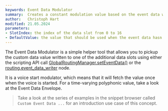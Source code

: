 ```yaml
---
keywords: Event Data Modulator
summary:  Creates a constant modulation value based on the event data written through the global routing manager.
author:   Christoph Hart
modified: 21.05.2024
parameters: 
- SlotIndex: the index of the data slot from 0 to 16
- DefaultValue: the value that should be used when the event data hasn't been written yet
---
```

  
The Event Data Modulator is a simple helper tool that allows you to pickup the custom data value written to one of the additional data slots using either the scripting API call [GlobalRoutingManager.setEventData()](/scripting/scripting-api/globalroutingmanager#seteventdata) or the [routing.event_data_writer](/scriptnode/list/routing/event_data_writer) node.

It is a voice start modulator, which means that it will fetch the value once when the voice is started. For a time-varying polyphonic value, take a look at the Event Data Envelope.

> Take a look at the series of examples in the snippet browser called `Custom Event Data ...` for an introduction use case of this concept.
